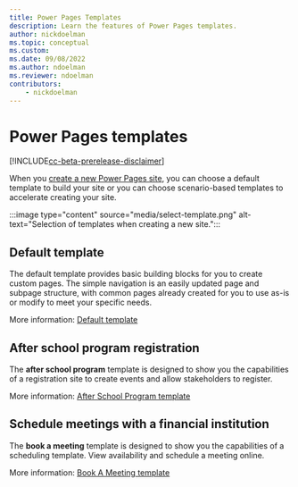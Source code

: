 ```yaml
---
title: Power Pages Templates
description: Learn the features of Power Pages templates.
author: nickdoelman
ms.topic: conceptual
ms.custom: 
ms.date: 09/08/2022
ms.author: ndoelman
ms.reviewer: ndoelman
contributors:
    - nickdoelman
---
```


# Power Pages templates

[!INCLUDE[cc-beta-prerelease-disclaimer](../includes/cc-beta-prerelease-disclaimer.md)]

When you [create a new Power Pages site](../getting-started/create-manage.md), you can choose a default template to build your site or you can choose scenario-based templates to accelerate creating your site.

:::image type="content" source="media/select-template.png" alt-text="Selection of templates when creating a new site.":::

## Default template

The default template provides basic building blocks for you to create custom pages. The simple navigation is an easily updated page and subpage structure, with common pages already created for you to use as-is or modify to meet your specific needs.

More information: [Default template](default-template.md)

## After school program registration

The **after school program** template is designed to show you the capabilities of a registration site to create events and allow stakeholders to register.

More information: [After School Program template](after-school.md)

## Schedule meetings with a financial institution

The **book a meeting** template is designed to show you the capabilities of a scheduling template. View availability and schedule a meeting online. 

More information: [Book A Meeting template](book-a-meeting.md)
